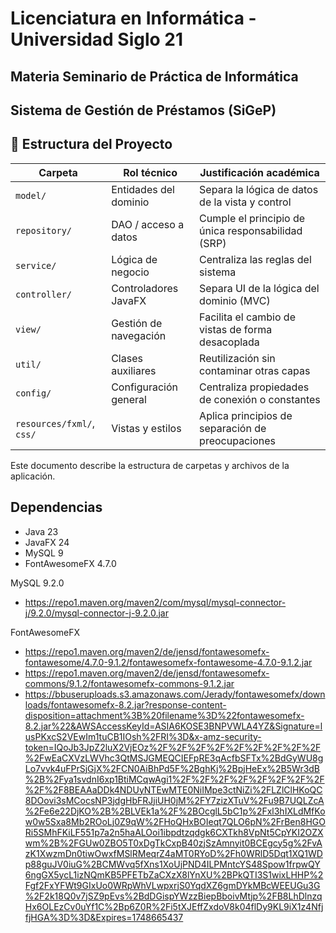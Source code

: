 # Licenciatura en Informática - Universidad Siglo 21
## Materia Seminario de Práctica de Informática
## Sistema de Gestión de Préstamos (SiGeP)
## 📂 Estructura del Proyecto

| Carpeta                   | Rol técnico           | Justificación académica                            |
| ------------------------- | --------------------- | -------------------------------------------------- |
| `model/`                  | Entidades del dominio | Separa la lógica de datos de la vista y control    |
| `repository/`             | DAO / acceso a datos  | Cumple el principio de única responsabilidad (SRP) |
| `service/`                | Lógica de negocio     | Centraliza las reglas del sistema                  |
| `controller/`             | Controladores JavaFX  | Separa UI de la lógica del dominio (MVC)           |
| `view/`                   | Gestión de navegación | Facilita el cambio de vistas de forma desacoplada  |
| `util/`                   | Clases auxiliares     | Reutilización sin contaminar otras capas           |
| `config/`                 | Configuración general | Centraliza propiedades de conexión o constantes    |
| `resources/fxml/`, `css/` | Vistas y estilos      | Aplica principios de separación de preocupaciones  |

Este documento describe la estructura de carpetas y archivos de la aplicación.

## Dependencias

- Java 23
- JavaFX 24 
- MySQL 9
- FontAwesomeFX 4.7.0 

MySQL 9.2.0
- https://repo1.maven.org/maven2/com/mysql/mysql-connector-j/9.2.0/mysql-connector-j-9.2.0.jar

FontAwesomeFX
- https://repo1.maven.org/maven2/de/jensd/fontawesomefx-fontawesome/4.7.0-9.1.2/fontawesomefx-fontawesome-4.7.0-9.1.2.jar
- https://repo1.maven.org/maven2/de/jensd/fontawesomefx-commons/9.1.2/fontawesomefx-commons-9.1.2.jar
- https://bbuseruploads.s3.amazonaws.com/Jerady/fontawesomefx/downloads/fontawesomefx-8.2.jar?response-content-disposition=attachment%3B%20filename%3D%22fontawesomefx-8.2.jar%22&AWSAccessKeyId=ASIA6KOSE3BNPVWLA4YZ&Signature=lusPKxcS2VEwIm1tuCB1IOsh%2FRI%3D&x-amz-security-token=IQoJb3JpZ2luX2VjEOz%2F%2F%2F%2F%2F%2F%2F%2F%2F%2FwEaCXVzLWVhc3QtMSJGMEQCIEFpRE3qAcfbSFTx%2BdGyWU8gLo7vvk4uFPrSjGjX%2FCN0AiBhPd5F%2BghKj%2BpjHeEx%2B5Wr3dB%2B%2Fya1svdnI6xp1BtiMCqwAgi1%2F%2F%2F%2F%2F%2F%2F%2F%2F%2F8BEAAaDDk4NDUyNTEwMTE0NiIMpe3ctNiZi%2FLZlClHKoQC8DOovi3sMCocsNP3jdgHbFRJjiUH0jM%2FY7zizXTuV%2Fu9B7UQLZcA%2Fe6e22DjKO%2B%2BLVEk1a%2F%2BOcglL5bC1p%2Fxl3hIXLdMfKow0w5Sxa8Mb2ROoLj0Z9qW%2FHoQHxBOIeqt7QLO6pN%2FrBen8HGORi5SMhFKiLF551p7a2n5haALOoi1ibpdtzqdgk6CXTkh8VpNt5CpYKI2OZXwm%2B%2FGUw0ZBO5T0xDgTkCxpB40zjSzAmnyit0BCEgcy5g%2FvAzK1XwzmDn0tiwOwxfMSlRMeqrZ4aMT0RYoD%2Fh0WRlD5Dqt1XQ1WDp88guJV0iuG%2BCMWvq5fXns1XoUjPND4ILPMntcYS48Spow1frpwQY6ngGX5ycL1izNQmKB5PFETbZaCXzX8lYnXU%2BPkQTI3S1wixLHHP%2Fgf2FxYFWt9GIxUo0WRpWhVLwpxrjS0YqdXZ6gmDYkMBcWEEUGu3G%2F2k18Q0v7jSZ9pEvs%2BdDGispYWzzBiepBboivMtjp%2FB8LhDlnzqHx6OLEzCv0uYf1C%2Bp6Z0R%2Fi5tXJEffZxdoV8k04flDy9KL9iX1z4NfjfjHGA%3D%3D&Expires=1748665437